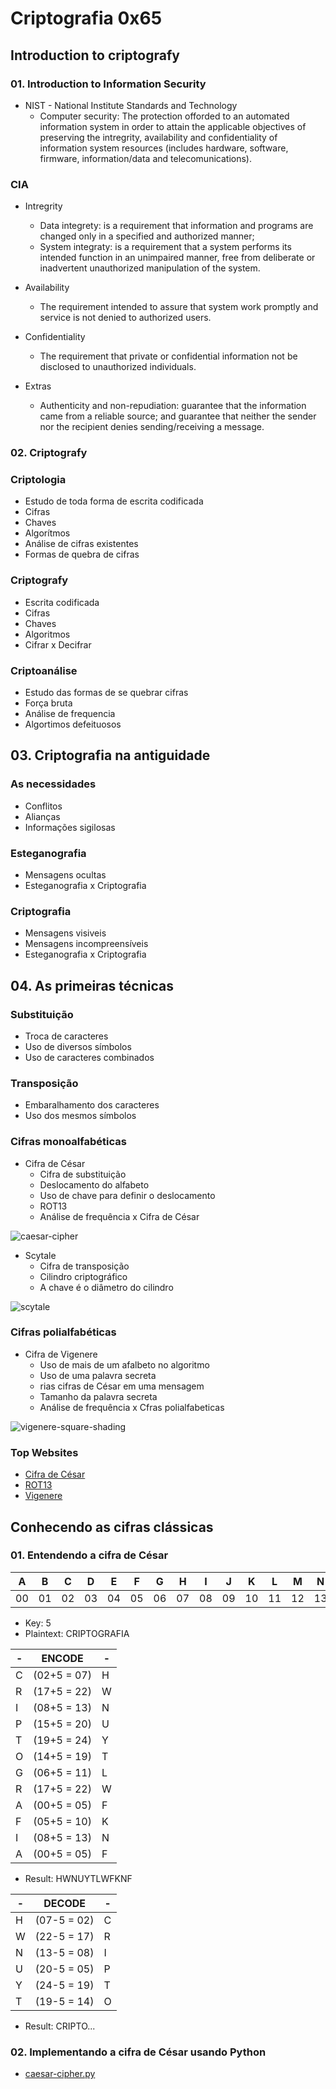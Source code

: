 # Criptografia 0x65

## Introduction to criptografy
 
### 01. Introduction to Information Security

* NIST - National Institute Standards and Technology
	- Computer security: The protection offorded to an automated information system in order to attain the applicable objectives of preserving the intregrity, availability and confidentiality of information system resources (includes hardware, software, firmware, information/data and telecomunications).

### CIA
* Intregrity
	- Data integrety: is a requirement that information and programs are changed only in a specified and authorized manner;
	- System integraty: is a requirement that a system performs its intended function in an unimpaired manner, free from deliberate or inadvertent unauthorized manipulation of the system.

* Availability
	- The requirement intended to assure that system work promptly and service is not denied to authorized users.

* Confidentiality
	- The requirement that private or confidential information not be disclosed to unauthorized individuals.

* Extras
	- Authenticity and non-repudiation: guarantee that the information came from a reliable source; and guarantee that neither the sender nor the recipient denies sending/receiving a message.

### 02. Criptografy

### Criptologia

* Estudo de toda forma de escrita codificada
* Cifras
* Chaves
* Algorítmos
* Análise de cifras existentes
* Formas de quebra de cifras

### Criptografy

* Escrita codificada
* Cifras
* Chaves
* Algoritmos
* Cifrar x Decifrar

### Criptoanálise

* Estudo das formas de se quebrar cifras
* Força bruta
* Análise de frequencia
* Algortimos defeituosos

##  03. Criptografia na antiguidade

### As necessidades

* Conflitos
* Alianças
* Informações sigilosas

### Esteganografia

* Mensagens ocultas
* Esteganografia x Criptografia

### Criptografia

* Mensagens visiveis
* Mensagens incompreensíveis
* Esteganografia x Criptografia

## 04. As primeiras técnicas

### Substituição

* Troca de caracteres
* Uso de diversos símbolos
* Uso de caracteres combinados

### Transposição

* Embaralhamento dos caracteres
* Uso dos mesmos símbolos

### Cifras monoalfabéticas

* Cifra de César
	- Cifra de substituição
	- Deslocamento do alfabeto
	- Uso de chave para definir o deslocamento
	- ROT13
	- Análise de frequência x Cifra de César

![caesar-cipher](https://upload.wikimedia.org/wikipedia/commons/thumb/2/2b/Caesar3.svg/856px-Caesar3.svg.png)

* Scytale
	- Cifra de transposição
	- Cilindro criptográfico
	- A chave é o diâmetro do cilindro

![scytale](https://upload.wikimedia.org/wikipedia/commons/5/51/Skytale.png)

### Cifras polialfabéticas

* Cifra de Vigenere
	- Uso de mais de um afalbeto no algoritmo
	- Uso de uma palavra secreta
	- rias cifras de César em uma mensagem
	- Tamanho da palavra secreta
	- Análise de frequência x Cfras polialfabeticas

![vigenere-square-shading](https://upload.wikimedia.org/wikipedia/commons/9/9a/Vigen%C3%A8re_square_shading.svg)

### Top Websites
* [Cifra de César](https://cryptii.com/caesar-cipher)
* [ROT13](http://www.rot13.com)
* [Vigenere](https://cryptii.com/vigenere-cipher)

## Conhecendo as cifras clássicas

### 01. Entendendo a cifra de César

|  A |  B |  C |  D |  E |  F |  G |  H |  I |  J |  K |  L |  M | N  | O  | P  |  Q |  R |  S |  T |  U |  V |  W |  X | Y  |  Z |
| -- | -- | -- | -- | -- | -- | -- | -- | -- | -- | -- | -- | -- | -- | -- | -- | -- | -- | -- | -- | -- | -- | -- | -- | -- | -- |
| 00 | 01 | 02 | 03 | 04 | 05 | 06 | 07 | 08 | 09 | 10 | 11 | 12 | 13 | 14 | 15 | 16 | 17 | 18 | 19 | 20 | 21 | 22 | 23 | 24 | 25 |


* Key: 5
* Plaintext: CRIPTOGRAFIA

| - |    ENCODE   | - |
| - | ----------- | - |
| C | (02+5 = 07) | H |
| R | (17+5 = 22) | W |
| I | (08+5 = 13) | N |
| P | (15+5 = 20) | U |
| T | (19+5 = 24) | Y |
| O | (14+5 = 19) | T |
| G | (06+5 = 11) | L |
| R | (17+5 = 22) | W |
| A | (00+5 = 05) | F |
| F | (05+5 = 10) | K |
| I | (08+5 = 13) | N |
| A | (00+5 = 05) | F |

- Result: HWNUYTLWFKNF

| - |    DECODE   | - |
| - | ----------- | - |
| H | (07-5 = 02) | C |
| W | (22-5 = 17) | R |
| N | (13-5 = 08) | I |
| U | (20-5 = 05) | P |
| Y | (24-5 = 19) | T |
| T | (19-5 = 14) | O |

- Result: CRIPTO...

### 02. Implementando a cifra de César usando Python

* [caesar-cipher.py](www.google.com)